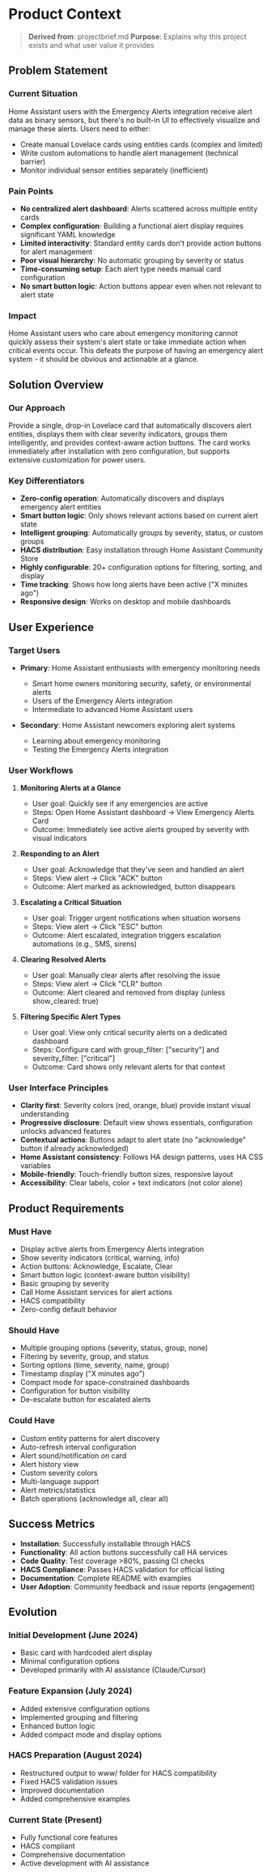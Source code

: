 # Product Context

> **Derived from**: projectbrief.md
> **Purpose**: Explains why this project exists and what user value it provides

## Problem Statement
### Current Situation
Home Assistant users with the Emergency Alerts integration receive alert data as binary sensors, but there's no built-in UI to effectively visualize and manage these alerts. Users need to either:
- Create manual Lovelace cards using entities cards (complex and limited)
- Write custom automations to handle alert management (technical barrier)
- Monitor individual sensor entities separately (inefficient)

### Pain Points
- **No centralized alert dashboard**: Alerts scattered across multiple entity cards
- **Complex configuration**: Building a functional alert display requires significant YAML knowledge
- **Limited interactivity**: Standard entity cards don't provide action buttons for alert management
- **Poor visual hierarchy**: No automatic grouping by severity or status
- **Time-consuming setup**: Each alert type needs manual card configuration
- **No smart button logic**: Action buttons appear even when not relevant to alert state

### Impact
Home Assistant users who care about emergency monitoring cannot quickly assess their system's alert state or take immediate action when critical events occur. This defeats the purpose of having an emergency alert system - it should be obvious and actionable at a glance.

## Solution Overview
### Our Approach
Provide a single, drop-in Lovelace card that automatically discovers alert entities, displays them with clear severity indicators, groups them intelligently, and provides context-aware action buttons. The card works immediately after installation with zero configuration, but supports extensive customization for power users.

### Key Differentiators
- **Zero-config operation**: Automatically discovers and displays emergency alert entities
- **Smart button logic**: Only shows relevant actions based on current alert state
- **Intelligent grouping**: Automatically groups by severity, status, or custom groups
- **HACS distribution**: Easy installation through Home Assistant Community Store
- **Highly configurable**: 20+ configuration options for filtering, sorting, and display
- **Time tracking**: Shows how long alerts have been active ("X minutes ago")
- **Responsive design**: Works on desktop and mobile dashboards

## User Experience
### Target Users
- **Primary**: Home Assistant enthusiasts with emergency monitoring needs
  - Smart home owners monitoring security, safety, or environmental alerts
  - Users of the Emergency Alerts integration
  - Intermediate to advanced Home Assistant users

- **Secondary**: Home Assistant newcomers exploring alert systems
  - Learning about emergency monitoring
  - Testing the Emergency Alerts integration

### User Workflows

1. **Monitoring Alerts at a Glance**
   - User goal: Quickly see if any emergencies are active
   - Steps: Open Home Assistant dashboard → View Emergency Alerts Card
   - Outcome: Immediately see active alerts grouped by severity with visual indicators

2. **Responding to an Alert**
   - User goal: Acknowledge that they've seen and handled an alert
   - Steps: View alert → Click "ACK" button
   - Outcome: Alert marked as acknowledged, button disappears

3. **Escalating a Critical Situation**
   - User goal: Trigger urgent notifications when situation worsens
   - Steps: View alert → Click "ESC" button
   - Outcome: Alert escalated, integration triggers escalation automations (e.g., SMS, sirens)

4. **Clearing Resolved Alerts**
   - User goal: Manually clear alerts after resolving the issue
   - Steps: View alert → Click "CLR" button
   - Outcome: Alert cleared and removed from display (unless show_cleared: true)

5. **Filtering Specific Alert Types**
   - User goal: View only critical security alerts on a dedicated dashboard
   - Steps: Configure card with group_filter: ["security"] and severity_filter: ["critical"]
   - Outcome: Card shows only relevant alerts for that context

### User Interface Principles
- **Clarity first**: Severity colors (red, orange, blue) provide instant visual understanding
- **Progressive disclosure**: Default view shows essentials, configuration unlocks advanced features
- **Contextual actions**: Buttons adapt to alert state (no "acknowledge" button if already acknowledged)
- **Home Assistant consistency**: Follows HA design patterns, uses HA CSS variables
- **Mobile-friendly**: Touch-friendly button sizes, responsive layout
- **Accessibility**: Clear labels, color + text indicators (not color alone)

## Product Requirements

### Must Have
- Display active alerts from Emergency Alerts integration
- Show severity indicators (critical, warning, info)
- Action buttons: Acknowledge, Escalate, Clear
- Smart button logic (context-aware button visibility)
- Basic grouping by severity
- Call Home Assistant services for alert actions
- HACS compatibility
- Zero-config default behavior

### Should Have
- Multiple grouping options (severity, status, group, none)
- Filtering by severity, group, and status
- Sorting options (time, severity, name, group)
- Timestamp display ("X minutes ago")
- Compact mode for space-constrained dashboards
- Configuration for button visibility
- De-escalate button for escalated alerts

### Could Have
- Custom entity patterns for alert discovery
- Auto-refresh interval configuration
- Alert sound/notification on card
- Alert history view
- Custom severity colors
- Multi-language support
- Alert metrics/statistics
- Batch operations (acknowledge all, clear all)

## Success Metrics
- **Installation**: Successfully installable through HACS
- **Functionality**: All action buttons successfully call HA services
- **Code Quality**: Test coverage >80%, passing CI checks
- **HACS Compliance**: Passes HACS validation for official listing
- **Documentation**: Complete README with examples
- **User Adoption**: Community feedback and issue reports (engagement)

## Evolution

### Initial Development (June 2024)
- Basic card with hardcoded alert display
- Minimal configuration options
- Developed primarily with AI assistance (Claude/Cursor)

### Feature Expansion (July 2024)
- Added extensive configuration options
- Implemented grouping and filtering
- Enhanced button logic
- Added compact mode and display options

### HACS Preparation (August 2024)
- Restructured output to www/ folder for HACS compatibility
- Fixed HACS validation issues
- Improved documentation
- Added comprehensive examples

### Current State (Present)
- Fully functional core features
- HACS compliant
- Comprehensive documentation
- Active development with AI assistance
